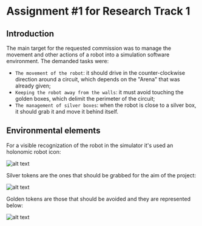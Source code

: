 # Assignment #1 for Research Track 1
## Introduction
The main target for the requested commission was to manage the movement and other actions of a robot into a simulation software environment.
The demanded tasks were:
* `The movement of the robot`: it should drive in the counter-clockwise direction around a circuit, which depends on the "Arena" that was already given; 
* `Keeping the robot away from the walls`: it must avoid touching the golden boxes, which delimit the perimeter of the circuit;
* `The management of silver boxes`: when the robot is close to a silver box, it should grab it and move it behind itself.

## Environmental elements
For a visible recognization of the robot in the simulator it's used an holonomic robot icon: 

![alt text](https://github.com/CarmineD8/python_simulator/blob/assignment/robot-sim/sr/robot.png)

Silver tokens are the ones that should be grabbed for the aim of the project:

![alt text](https://github.com/CarmineD8/python_simulator/blob/assignment/robot-sim/sr/token.png)

Golden tokens are those that should be avoided and they are represented below:

![alt text](https://github.com/CarmineD8/python_simulator/blob/assignment/robot-sim/sr/token_silver.png)

